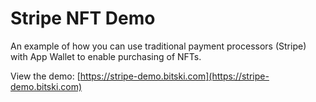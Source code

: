 # Stripe NFT Demo

An example of how you can use traditional payment processors (Stripe) with App Wallet to enable purchasing of NFTs.

View the demo: [https://stripe-demo.bitski.com](https://stripe-demo.bitski.com)

